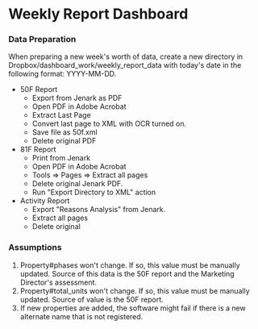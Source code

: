 # Weekly Report Dashboard

### Data Preparation
When preparing a new week's worth of data, create a new directory in Dropbox/dashboard_work/weekly_report_data with today's date in the following format: YYYY-MM-DD.

* 50F Report
	* Export from Jenark as PDF
	* Open PDF in Adobe Acrobat
	* Extract Last Page
	* Convert last page to XML with OCR turned on.
	* Save file as 50f.xml
	* Delete original PDF
* 81F Report
	* Print from Jenark
	* Open PDF in Adobe Acrobat
	* Tools => Pages => Extract all pages
	* Delete original Jenark PDF.
	* Run "Export Directory to XML" action
* Activity Report
	* Export "Reasons Analysis" from Jenark.
	* Extract all pages
	* Delete original

	

### Assumptions
1.  Property#phases won't change.  If so, this value must be manually updated.  Source of this data is the 50F report and the Marketing Director's assessment.
2.  Property#total_units won't change.  If so, this value must be manually updated. Source of value is the 50F report.
3.  If new properties are added, the software might fail if there is a new alternate name that is not registered.